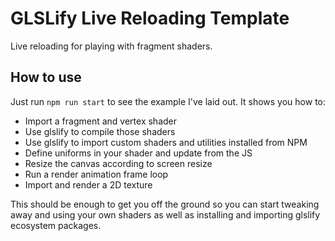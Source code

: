 # GLSLify Live Reloading Template

Live reloading for playing with fragment shaders.

## How to use

Just run `npm run start` to see the example I've laid out. It shows you how to:
* Import a fragment and vertex shader
* Use glslify to compile those shaders
* Use glslify to import custom shaders and utilities installed from NPM
* Define uniforms in your shader and update from the JS
* Resize the canvas according to screen resize
* Run a render animation frame loop
* Import and render a 2D texture

This should be enough to get you off the ground so you can start tweaking away and using your own shaders as well as installing and importing glslify ecosystem packages.
